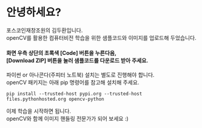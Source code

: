# 안녕하세요?

포스코인재창조원의 김두환입니다.<br/>openCV를 활용한 컴퓨터비전 학습을 위한 샘플코드와 이미지를 업로드해 두었습니다.
#### 화면 우측 상단의 초록색 [Code] 버튼을 누른다음,<br/>[Download ZIP] 버튼을 눌러 샘플코드를 다운로드 받아 주세요.


파이썬 or 아나콘다(주피터 노트북) 설치는 별도로 진행해야 합니다.<br/>openCV 패키지는 아래 pip 명령어를 참고해 설치해 주세요.

    pip install --trusted-host pypi.org --trusted-host files.pythonhosted.org opencv-python

이제 학습을 시작하면 됩니다.<br/>openCV와 함께 이미지 핸들링 전문가가 되어 보세요 :)